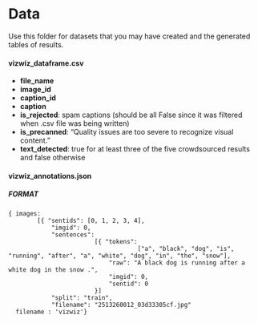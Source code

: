 # Data

Use this folder for datasets that you may have created and the generated tables of results.

#### vizwiz_dataframe.csv  
- __file_name__  
- __image_id__
- __caption_id__
- __caption__
- __is_rejected__: spam captions (should be all False since it was filtered when .csv file was being written)
- __is_precanned__: “Quality issues are too severe to recognize visual content.”
- __text_detected__: true for at least three of the five crowdsourced results and false otherwise

#### vizwiz_annotations.json
##### FORMAT

```
{ images: 
        [{ "sentids": [0, 1, 2, 3, 4], 
            "imgid": 0, 
            "sentences":
                        [{ "tokens": 
                                    ["a", "black", "dog", "is",    "running", "after", "a", "white", "dog", "in", "the", "snow"], 
                            "raw": "A black dog is running after a white dog in the snow .", 
                            "imgid": 0, 
                            "sentid": 0 
                        }]
            "split": "train", 
            "filename": "2513260012_03d33305cf.jpg"
  filename : 'vizwiz'}
```